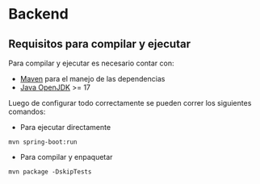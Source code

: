 # Backend

## Requisitos para compilar y ejecutar

Para compilar y ejecutar es necesario contar con:

- [Maven](https://maven.apache.org/) para el manejo de las dependencias
- [Java OpenJDK](https://openjdk.org/) >= 17
  
Luego de configurar todo correctamente se pueden correr los siguientes comandos:

- Para ejecutar directamente

```console
mvn spring-boot:run
```

- Para compilar y enpaquetar

```console
mvn package -DskipTests
```
